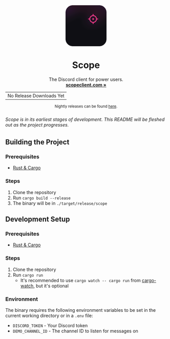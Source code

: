 <div align="center">

<img width="128px" src="./.github/scope-round-200.png" />
<h1><b>Scope</b></h1>

The Discord client for power users.
<br>
<a href="https://www.scopeclient.com/"><strong>scopeclient.com »</strong></a>

<table>
  <tbody>
    <tr>
      <td>No Release Downloads Yet</td>
    </tr>
  </tbody>
</table>

<sup>Nightly releases can be found <a href="https://github.com/scopeclient/scope/actions/workflows/build.yml">here</a>. </sup>

</div>

###### Scope is in its earliest stages of development. This README will be fleshed out as the project progresses.

## Building the Project

### Prerequisites

- [Rust & Cargo](https://doc.rust-lang.org/cargo/getting-started/installation.html)

### Steps

1. Clone the repository
2. Run `cargo build --release`
3. The binary will be in `./target/release/scope`

## Development Setup

### Prerequisites

- [Rust & Cargo](https://doc.rust-lang.org/cargo/getting-started/installation.html)

### Steps

1. Clone the repository
2. Run `cargo run`
   - It's recommended to use `cargo watch -- cargo run` from [cargo-watch](https://github.com/watchexec/cargo-watch), but it's optional

### Environment

The binary requires the following environment variables to be set in the current working directory or in a `.env` file:

- `DISCORD_TOKEN` - Your Discord token
- `DEMO_CHANNEL_ID` - The channel ID to listen for messages on

